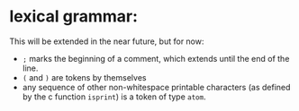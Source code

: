 
# lexical grammar:

This will be extended in the near future, but for now:

 - `;` marks the beginning of a comment, which extends until the end of
   the line.
 - `(` and `)` are tokens by themselves
 - any sequence of other non-whitespace printable characters (as
   defined by the c function `isprint`) is a token of type `atom`.
